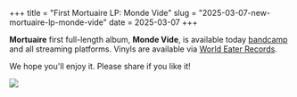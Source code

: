 +++
title = "First Mortuaire LP: Monde Vide"
slug = "2025-03-07-new-mortuaire-lp-monde-vide"
date = 2025-03-07
+++

**Mortuaire** first full-length album, **Monde Vide**, is available today [bandcamp](https://mortuairebdx.bandcamp.com/album/monde-vide) and all streaming platforms.
Vinyls are available via [World Eater Records](https://www.worldeater.fr/mortuaire-monde-vide-lp).

We hope you'll enjoy it. Please share if you like it!

<img src="https://f4.bcbits.com/img/a1910147101_10.jpg"/>
